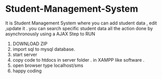 # Student-Management-System
It is Student Management System where you can add student  data , edit ,update it . you can search specific student data all the action done by asynchronously using a AJAX
Step to RUN 
1. DOWNLOAD ZIP 
2. import sql to mysql database.
3. start server 
4. copy code to htdocs in server folder . in XAMPP like software .
5. open browser type localhost/sms
6. happy coding 
